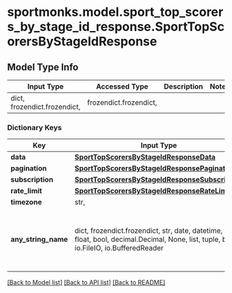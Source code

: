 # sportmonks.model.sport_top_scorers_by_stage_id_response.SportTopScorersByStageIdResponse

## Model Type Info
Input Type | Accessed Type | Description | Notes
------------ | ------------- | ------------- | -------------
dict, frozendict.frozendict,  | frozendict.frozendict,  |  | 

### Dictionary Keys
Key | Input Type | Accessed Type | Description | Notes
------------ | ------------- | ------------- | ------------- | -------------
**data** | [**SportTopScorersByStageIdResponseData**](SportTopScorersByStageIdResponseData.md) | [**SportTopScorersByStageIdResponseData**](SportTopScorersByStageIdResponseData.md) |  | [optional] 
**pagination** | [**SportTopScorersByStageIdResponsePagination**](SportTopScorersByStageIdResponsePagination.md) | [**SportTopScorersByStageIdResponsePagination**](SportTopScorersByStageIdResponsePagination.md) |  | [optional] 
**subscription** | [**SportTopScorersByStageIdResponseSubscription**](SportTopScorersByStageIdResponseSubscription.md) | [**SportTopScorersByStageIdResponseSubscription**](SportTopScorersByStageIdResponseSubscription.md) |  | [optional] 
**rate_limit** | [**SportTopScorersByStageIdResponseRateLimit**](SportTopScorersByStageIdResponseRateLimit.md) | [**SportTopScorersByStageIdResponseRateLimit**](SportTopScorersByStageIdResponseRateLimit.md) |  | [optional] 
**timezone** | str,  | str,  |  | [optional] 
**any_string_name** | dict, frozendict.frozendict, str, date, datetime, int, float, bool, decimal.Decimal, None, list, tuple, bytes, io.FileIO, io.BufferedReader | frozendict.frozendict, str, BoolClass, decimal.Decimal, NoneClass, tuple, bytes, FileIO | any string name can be used but the value must be the correct type | [optional]

[[Back to Model list]](../../README.md#documentation-for-models) [[Back to API list]](../../README.md#documentation-for-api-endpoints) [[Back to README]](../../README.md)

